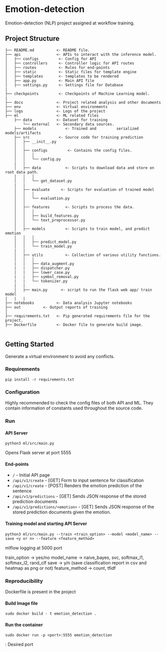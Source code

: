 # Emotion-detection
Emotion-detection (NLP) project assigned at workflow training.

## Project Structure
```
├── README.md          <- README file.
├── api                <- APIs to interact with the inference model.
│   ├── configs        	<- Config for API
│   ├── controllers    	<- Controller logic for API routes
│   ├── routes         	<- Rules for end-points
│   ├── static         	<- Static files for template engine
│   ├── templates      	<- templates to be rendered
│   ├── app.py         	<- Main API file
│   ├── settings.py    	<- Settings file for Database
|
├── checkpoints        	<- Checkpoints of Machine Learning model.
|
├── docs               <- Project related analysis and other documents
├── env                <- Virtual environments
├── logs               <- Logs of the project
├── ml                 <- ML related files
	├── data           <- Dataset for training
	    └── external   <- Secondary data sources.
	├── models             <- Trained and 		  serialized models/artifacts
	├── src             <- Source code for training prediction
	│   ├── __init__.py
	│   │
	│   ├── configs         <- Contains the config files.
	│   │   │
	│   │   └── config.py
	|   |
	│   ├── data           <- Scripts to download data and store on root data path.
	│   │   │
	│   │   └── get_dataset.py
	|   |
	│   ├── evaluate     <- Scripts for evaluation of trained model
	│   │   │
	│   │   └── evaluation.py
	│   │
	│   ├── features       <- Scripts to process the data.
	│   │   │
	│   │   ├── build_features.py
	│   │   └── text_preprocessor.py
	│   │
	│   ├── models         <- Scripts to train model, and predict emotion
	│   │   │
	│   │   ├── predict_model.py
	│   │   └── train_model.py
	|   |
	│   ├── utils          <- Collection of various utility functions.
	│   │   │
	|   |   ├── data_augment.py
	|   |   ├── dispatcher.py
	|   |   ├── lower_case.py
	|   |   ├── symbol_removal.py
	|   |   └── tokenizer.py
	|   |
	│   ├── main.py      <- script to run the flask web app/ train model
|	|   |
├── notebooks          <- Data analysis Jupyter notebooks
├── out          <- Output reports of training
│
├── requirements.txt   <- Pip generated requirements file for the project.
├── Dockerfile		   <- Docker file to generate build image.
	
```

## Getting Started

Generate a virtual environment to avoid any conflicts.

### Requirements

```
pip install -r requirements.txt
```

### Configuration
Highly recommended to check the config files of both API and ML. They contain information of constants used throughout the source code.

### Run

#### API Server
```
python3 ml/src/main.py
```
Opens Flask server at port 5555

#### End-points

- ```/``` - Initial API page
- ```/api/v1/create``` - [GET] Form to input sentence for classification 
- ```/api/v1/create``` - [POST] Renders the emotion prediction of the sentence
- ```/api/v1/predictions``` - [GET] Sends JSON response of the stored prediction documents
- ```/api/v1/predictions/<emotion>``` - [GET] Sends JSON response of the stored prediction documents given the emotion.

#### Training model and starting API Server

```
python3 ml/src/main.py --train <train_option> --model <model_name> --save <y or n> --feature <feature_method>
```
mlflow logging at 5000 port

train_option -> yes/no
model\_name -> naive\_bayes, svc, softmax\_l1, softmax\_l2, rand\_clf
save -> y/n (save classification report in csv and heatmap as png or not)
feature_method -> count, tfidf

### Reproducibility
Dockerfile is present in the project

#### Build Image file
```
sudo docker build - t emotion_detection .
```

#### Run the container
```
sudo docker run -p <port>:5555 emotion_detection
```
<port>: Desired port
